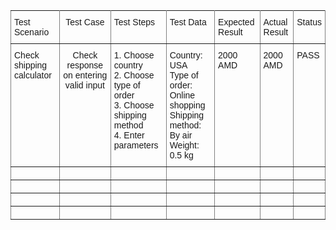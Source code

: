 <style type="text/css">
.tg  {border-collapse:collapse;border-spacing:0;}
.tg td{font-family:Arial, sans-serif;font-size:14px;padding:10px 5px;border-style:solid;border-width:1px;overflow:hidden;word-break:normal;border-color:black;}
.tg th{font-family:Arial, sans-serif;font-size:14px;font-weight:normal;padding:10px 5px;border-style:solid;border-width:1px;overflow:hidden;word-break:normal;border-color:black;}
.tg .tg-c3ow{border-color:inherit;text-align:center;vertical-align:top}
.tg .tg-0pky{border-color:inherit;text-align:left;vertical-align:top}
</style>
<table class="tg">
  <tr>
    <th class="tg-0pky">Test Scenario</th>
    <th class="tg-c3ow">Test Case</th>
    <th class="tg-0pky">Test Steps</th>
    <th class="tg-0pky">Test Data</th>
    <th class="tg-0pky">Expected Result</th>
    <th class="tg-0pky">Actual Result</th>
    <th class="tg-0pky">Status</th>
  </tr>
  <tr>
    <td class="tg-0pky">Check shipping calculator</td>
    <td class="tg-c3ow">Check response on entering valid input</td>
    <td class="tg-0pky">1. Choose country<br>2. Choose type of order<br>3. Choose shipping method<br>4. Enter parameters</td>
    <td class="tg-0pky">Country: USA<br>Type of order: Online shopping<br>Shipping method: By air<br>Weight: 0.5 kg</td>
    <td class="tg-0pky">2000 AMD</td>
    <td class="tg-0pky">2000 AMD</td>
    <td class="tg-0pky">PASS</td>
  </tr>
  <tr>
    <td class="tg-0pky"></td>
    <td class="tg-c3ow"></td>
    <td class="tg-0pky"></td>
    <td class="tg-0pky"></td>
    <td class="tg-0pky"></td>
    <td class="tg-0pky"></td>
    <td class="tg-0pky"></td>
  </tr>
  <tr>
    <td class="tg-0pky"></td>
    <td class="tg-c3ow"></td>
    <td class="tg-0pky"></td>
    <td class="tg-0pky"></td>
    <td class="tg-0pky"></td>
    <td class="tg-0pky"></td>
    <td class="tg-0pky"></td>
  </tr>
  <tr>
    <td class="tg-0pky"></td>
    <td class="tg-0pky"></td>
    <td class="tg-0pky"></td>
    <td class="tg-0pky"></td>
    <td class="tg-0pky"></td>
    <td class="tg-0pky"></td>
    <td class="tg-0pky"></td>
  </tr>
  <tr>
    <td class="tg-0pky"></td>
    <td class="tg-0pky"></td>
    <td class="tg-0pky"></td>
    <td class="tg-0pky"></td>
    <td class="tg-0pky"></td>
    <td class="tg-0pky"></td>
    <td class="tg-0pky"></td>
  </tr>
</table>
